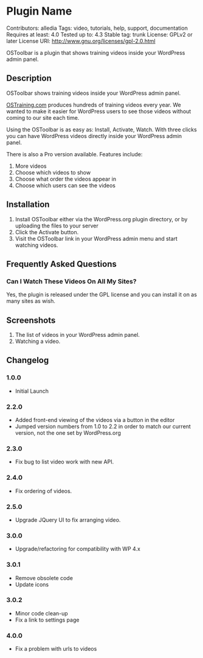 # Plugin Name
Contributors: alledia
Tags: video, tutorials, help, support, documentation
Requires at least: 4.0
Tested up to: 4.3
Stable tag: trunk
License: GPLv2 or later
License URI: http://www.gnu.org/licenses/gpl-2.0.html

OSToolbar is a plugin that shows training videos inside your WordPress admin panel.

## Description

OSToolbar shows training videos inside your WordPress admin panel.

[OSTraining.com](http://ostraining.com/ "OSTraining WordPress Training") produces hundreds of training videos every year. We wanted to make it easier for WordPress users to see those videos without coming to our site each time.

Using the OSToolbar is as easy as: Install, Activate, Watch. With three clicks you can have WordPress videos directly inside your WordPress admin panel.

There is also a Pro version available. Features include:

1. More videos
2. Choose which videos to show
3. Choose what order the videos appear in
4. Choose which users can see the videos

## Installation

1. Install OSToolbar either via the WordPress.org plugin directory, or by uploading the files to your server
2. Click the Activate button.
3. Visit the OSToolbar link in your WordPress admin menu and start watching videos.

## Frequently Asked Questions

### Can I Watch These Videos On All My Sites?

Yes, the plugin is released under the GPL license and you can install it on as many sites as wish.

## Screenshots

1. The list of videos in your WordPress admin panel.
2. Watching a video.

## Changelog

### 1.0.0
* Initial Launch

### 2.2.0
* Added front-end viewing of the videos via a button in the editor
* Jumped version numbers from 1.0 to 2.2 in order to match our current version, not the one set by WordPress.org

### 2.3.0
* Fix bug to list video work with new API.

### 2.4.0
* Fix ordering of videos.

### 2.5.0
* Upgrade JQuery UI to fix arranging video.

### 3.0.0
* Upgrade/refactoring for compatibility with WP 4.x

### 3.0.1
* Remove obsolete code
* Update icons


### 3.0.2
* Minor code clean-up
* Fix a link to settings page

### 4.0.0
* Fix a problem with urls to videos
